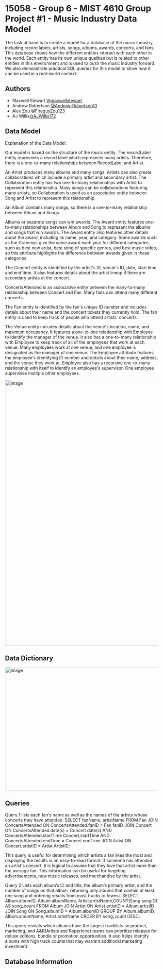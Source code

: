 # 15058 - Group 6 - MIST 4610 Group Project #1 - Music Industry Data Model

The task at hand is to create a model for a database of the music industry, including record labels, artists, songs, albums, awards, concerts, and fans. This database shows how the different entities interact with each other in the world. Each entity has its own unique qualities but is related to other entities in this environment and is used to push the music industry forward. We also demonstrate practical SQL queries for this model to show how it can be used in a real-world context. 


## Authors

- Maxwell Stewart [@maxwellstewart](https://github.com/maxwellstewart)
- Andrew Robertson [@Andrew-Robertson10](https://github.com/Andrew-Robertson10)
- Alex Zou [@FireguyZou123](https://github.com/FireguyZou123)
- AJ Willis[@AJWillis172](https://github.com/AJWillis172)
  

## Data Model
Explanation of the Data Model:

Our model is based on the structure of the music entity. The recordLabel entity represents a record label which represents many artists. Therefore, there is a one-to-many relationships between RecordLabel and Artist.

An Artist produces many albums and many songs. Artists can also create collaborations which include a primary artist and secondary artist. The Collaboration entity has two one-to-many relationships with Artist to represent this relationship. Many songs can be collaborations featuring many artists, so Collaboration is used as an associative entity between Song and Artist to represent this relationship.

An Album contains many songs, so there is a one-to-many relationship between Album and Songs.

Albums or separate songs can win awards. The Award entity features one-to-many relationships between Album and Song to represent the albums and songs that win awards. The Award entity also features other details about the award, including its name, year, and category. Some awards such as the Grammys give the same award each year for different categories, such as best new artist, best song of specific genres, and best music video, so this attribute highlights the difference between awards given in these categories.

The Concert entity is identified by the artist's ID, venue's ID, date, start time, and end time. It also features details about the artist lineup if there are secondary artists at the concert.

ConcertsAttended is an associative entity between the many-to-many relationship between Concert and Fan. Many fans can attend many different concerts.

The Fan entity is identified by the fan's unique ID number and includes details about their name and the concert tickets they currently hold. The fan entity is used to keep track of people who attend artists' concerts.

The Venue entity includes details about the venue's location, name, and maximum occupancy. It features a one-to-one relationship with Employee to identify the manager of the venue. It also has a one-to-many relationship with Employee to keep track of all of the employees that work at each venue. Many employees work at one venue, and one employee is designated as the manager of one venue. The Employee attribute features the employee's identifying ID number and details about their name, address, and the venue they work at. Employee also has a recursive one-to-many relationship with itself to identify an employee's supervisor. One employee supervises multiple other employees.


<img width="957" height="875" alt="Image" src="https://github.com/user-attachments/assets/3c520930-4e7b-425d-a297-4b3b1fabb744" />

## Data Dictionary
<img width="932" height="406" alt="Image" src="https://github.com/user-attachments/assets/3475d326-9ebd-4ffa-9dbb-4315dba0e269" />


## Queries
Query 1 lists each fan's name as well as the names of the artists whose concerts they have attended.
SELECT fanName, artistName
FROM Fan
JOIN ConcertsAttended ON ConcertsAttended.fanID = Fan.fanID
JOIN Concert ON ConcertsAttended.date(s) = Concert.date(s) AND ConcertsAttended.startTime Concert.startTime AND ConcertsAttended.endTime = Concert.endTime
JOIN Artist ON Concert.artistID = Artist.ArtistID;

This query is useful for determining which artists a fan likes the most and displaying the results in an easy-to-read format. If someone has attended an artist's concert, it is logical to assume that they love that artist more than the average fan. This information can be useful for targeting advertisements, new music releases, and merchandise by the artist.

Query 2 
Lists each album’s ID and title, the album’s primary artist, and the number of songs on that album, returning only albums that contain at least one song and ordering results from most tracks to fewest. 
SELECT Album.albumID, Album.albumName, Artist.artistName,COUNT(Song.songID) AS song_count
FROM Album 
JOIN Artist ON Artist.artistID = Album.artistID 
JOIN Song ON Song.albumID = Album.albumID 
GROUP BY Album.albumID, Album.albumName, Artist.artistName 
ORDER BY song_count DESC;

This query reveals which albums have the largest tracklists so product, marketing, and A&R(Artists and Repertoire) teams can prioritize releases for deluxe editions, bundle or promotion opportunities. It also helps identify albums with high track counts that may warrant additional marketing investment.



## Database Information

